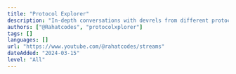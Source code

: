 ```yaml
---
title: "Protocol Explorer"
description: "In-depth conversations with devrels from different protocls and projects to teach their tech and to pair through a small project."
authors: ["@Rahatcodes", "protocolxplorer"]
tags: []
languages: []
url: "https://www.youtube.com/@rahatcodes/streams"
dateAdded: "2024-03-15"
level: "All"
---
```

